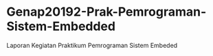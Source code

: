 # Genap20192-Prak-Pemrograman-Sistem-Embedded
Laporan Kegiatan Praktikum Pemrograman Sistem Embeded
